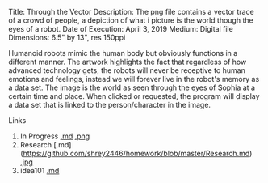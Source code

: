 Title: Through the Vector
Description: The png file contains a vector trace of a crowd of people, a depiction of what i picture is the world though the eyes of a robot.
Date of Execution: April 3, 2019
Medium: Digital file
Dimensions: 6.5" by 13", res 150ppi

Humanoid robots mimic the human body but obviously functions in a different manner. The artwork highlights the fact that regardless of how advanced technology gets, the robots will never be receptive to human emotions and feelings, instead we will forever live in the robot's memory as a data set. The image is the world as seen through the eyes of Sophia at a certain time and place. When clicked or requested, the program will display a data set that is linked to the person/character in the image.

Links
1. In Progress [.md](https://github.com/shrey2446/homework/blob/master/In_Progress.md) [.png](https://github.com/shrey2446/homework/blob/master/In_Progress.png)
2. Research [.md] (https://github.com/shrey2446/homework/blob/master/Research.md) [.jpg](https://github.com/shrey2446/homework/blob/master/Research.jpg)
3. idea101 [.md](https://github.com/shrey2446/homework/blob/master/idea101.md)
